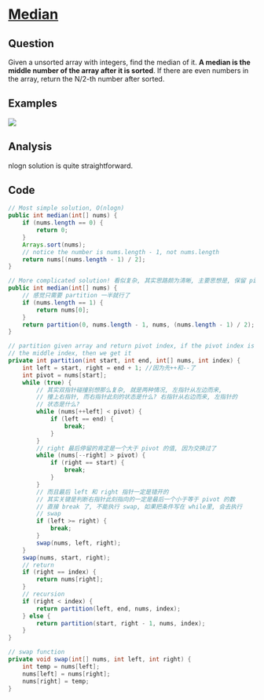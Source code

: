 # [Median](http://www.lintcode.com/en/problem/median/#)

## Question

Given a unsorted array with integers, find the median of it. **A median is the middle number of the array after it is sorted**. If there are even numbers in the array, return the N/2-th number after sorted.

## Examples

![](https://farm5.staticflickr.com/4210/35511690012_5c105ce1b4_o.jpg)

## Analysis

nlogn solution is quite straightforward.

## Code

```java
// Most simple solution, O(nlogn)
public int median(int[] nums) {
    if (nums.length == 0) {
        return 0;
    }
    Arrays.sort(nums);
    // notice the number is nums.length - 1, not nums.length
    return nums[(nums.length - 1) / 2];
}

// More complicated solution! 看似复杂, 其实思路颇为清晰, 主要思想是, 保留 pivot 的 index.
public int median(int[] nums) {
    // 感觉只需要 partition 一半就行了
    if (nums.length == 1) {
        return nums[0];
    }
    return partition(0, nums.length - 1, nums, (nums.length - 1) / 2);
}

// partition given array and return pivot index, if the pivot index is
// the middle index, then we get it
private int partition(int start, int end, int[] nums, int index) {
    int left = start, right = end + 1; //因为先++和--了
    int pivot = nums[start];
    while (true) {
        // 其实双指针碰撞别想那么复杂, 就是两种情况, 左指针从左边而来, 
        // 撞上右指针, 而右指针此刻的状态是什么? 右指针从右边而来, 左指针的
        // 状态是什么?
        while (nums[++left] < pivot) {
            if (left == end) {
                break;
            }
        }
        // right 最后停留的肯定是一个大于 pivot 的值, 因为交换过了
        while (nums[--right] > pivot) {
            if (right == start) {
                break;
            }
        }
        // 而且最后 left 和 right 指针一定是错开的
        // 其实关键是判断右指针此刻指向的一定是最后一个小于等于 pivot 的数
        // 直接 break 了, 不能执行 swap, 如果把条件写在 while里, 会去执行
        // swap
        if (left >= right) {
            break;
        }
        swap(nums, left, right);
    }
    swap(nums, start, right);
    // return
    if (right == index) {
        return nums[right];
    }
    // recursion
    if (right < index) {
        return partition(left, end, nums, index);
    } else {
        return partition(start, right - 1, nums, index);
    }
}

// swap function
private void swap(int[] nums, int left, int right) {
    int temp = nums[left];
    nums[left] = nums[right];
    nums[right] = temp;
}
```